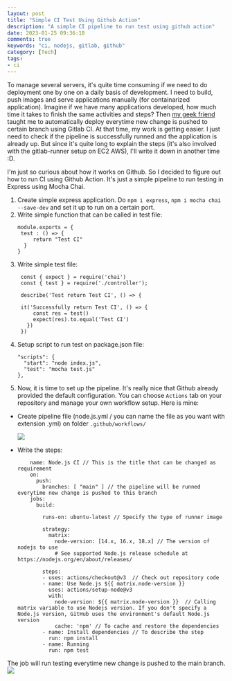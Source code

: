 ```yaml
---
layout: post
title: "Simple CI Test Using Github Action"
description: "A simple CI pipeline to run test using github action"
date: 2023-01-25 09:36:18
comments: true
keywords: "ci, nodejs, gitlab, github"
category: [Tech]
tags:
- ci
---
```


To manage several servers, it's quite time consuming if we need to do deployment one by one on a daily basis of development. I need to build, push images and serve applications manually (for containarized application). Imagine if we have many applications developed, how much time it takes to finish the same activities and steps? 
Then <a href="https://www.linkedin.com/in/fransiskus-teddy/" target="_top">my geek friend</a> taught me to automatically deploy everytime new change is pushed to certain branch using Gitlab CI. At that time, my work is getting easier. I just need to check if the pipeline is successfully runned and the application is already up. But since it's quite long to explain the steps (it's also involved with the gitlab-runner setup on EC2 AWS), I'll write it down in another time :D.

I'm just so curious about how it works on Github. So I decided to figure out how to run CI using Github Action. It's just a simple pipeline to run testing in Express using Mocha Chai.

1. Create simple express application. Do `npm i express`, `npm i mocha chai --save-dev` and set it up to run on a certain port.
2. Write simple function that can be called in test file:
   ```
   module.exports = {
    test : () => {
        return "Test CI"
     }
   }
   ```
3. Write simple test file:
   ```
    const { expect } = require('chai')
    const { test } = require('./controller');
    
    describe('Test return Test CI', () => {

    it('Successfully return Test CI', () => {
        const res = test()
        expect(res).to.equal('Test CI')
      })
    })
    ```
4. Setup script to run test on package.json file:
   ```
   "scripts": {
     "start": "node index.js",
     "test": "mocha test.js"
   },
   ```
5. Now, it is time to set up the pipeline. It's really nice that Github already provided the default configuration. You can choose `Actions` tab on your repository and manage your own workflow setup.
Here is mine:
  - Create pipeline file (node.js.yml / you can name the file as you want with extension .yml) on folder `.github/workflows/`

    ![](../assets/img/ci-github.png)

  - Write the steps:


    ```
        name: Node.js CI // This is the title that can be changed as requirement
        on:
          push:
            branches: [ "main" ] // the pipeline will be runned everytime new change is pushed to this branch
        jobs:
          build:

            runs-on: ubuntu-latest // Specify the type of runner image

            strategy:
              matrix:
                node-version: [14.x, 16.x, 18.x] // The version of nodejs to use
                # See supported Node.js release schedule at https://nodejs.org/en/about/releases/

            steps:
            - uses: actions/checkout@v3  // Check out repository code
            - name: Use Node.js ${{ matrix.node-version }}
              uses: actions/setup-node@v3
              with:
                node-version: ${{ matrix.node-version }}  // Calling matrix variable to use Nodejs version. If you don't specify a Node.js version, GitHub uses the environment's default Node.js version
                cache: 'npm' // To cache and restore the dependencies
            - name: Install dependencies // To describe the step
              run: npm install
            - name: Running
              run: npm test

    ```

The job will run testing everytime new change is pushed to the main branch.
![](../assets/img/result-ci.png)



